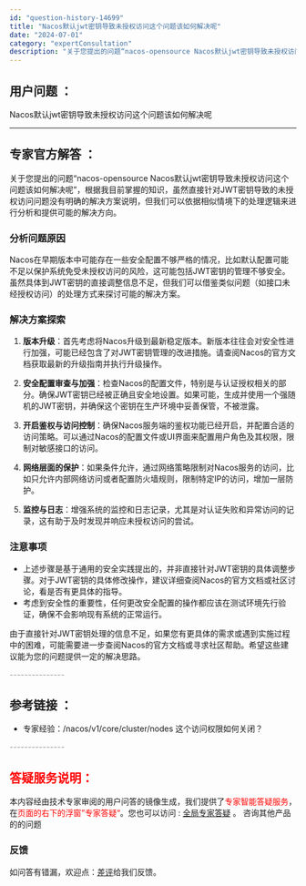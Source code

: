 ```yaml
---
id: "question-history-14699"
title: "Nacos默认jwt密钥导致未授权访问这个问题该如何解决呢"
date: "2024-07-01"
category: "expertConsultation"
description: "关于您提出的问题“nacos-opensource Nacos默认jwt密钥导致未授权访问这个问题该如何解决呢”，根据我目前掌握的知识，虽然直接针对JWT密钥导致的未授权访问问题没有明确的解决方案说明，但我们可以依据相似情境下的处理逻辑来进行分析和提供可能的解决方向。### 分析问题原因Nacos在"
---
```


## 用户问题 ： 
 Nacos默认jwt密钥导致未授权访问这个问题该如何解决呢  

---------------
## 专家官方解答 ：

关于您提出的问题“nacos-opensource Nacos默认jwt密钥导致未授权访问这个问题该如何解决呢”，根据我目前掌握的知识，虽然直接针对JWT密钥导致的未授权访问问题没有明确的解决方案说明，但我们可以依据相似情境下的处理逻辑来进行分析和提供可能的解决方向。

### 分析问题原因
Nacos在早期版本中可能存在一些安全配置不够严格的情况，比如默认配置可能不足以保护系统免受未授权访问的风险，这可能包括JWT密钥的管理不够安全。虽然具体到JWT密钥的直接调整信息不足，但我们可以借鉴类似问题（如接口未经授权访问）的处理方式来探讨可能的解决方案。

### 解决方案探索
1. **版本升级**：首先考虑将Nacos升级到最新稳定版本。新版本往往会对安全性进行加强，可能已经包含了对JWT密钥管理的改进措施。请查阅Nacos的官方文档获取最新的升级指南并执行升级操作。

2. **安全配置审查与加强**：检查Nacos的配置文件，特别是与认证授权相关的部分。确保JWT密钥已经被正确且安全地设置。如果可能，生成并使用一个强随机的JWT密钥，并确保这个密钥在生产环境中妥善保管，不被泄露。

3. **开启鉴权与访问控制**：确保Nacos服务端的鉴权功能已经开启，并配置合适的访问策略。可以通过Nacos的配置文件或UI界面来配置用户角色及其权限，限制对敏感接口的访问。

4. **网络层面的保护**：如果条件允许，通过网络策略限制对Nacos服务的访问，比如只允许内部网络访问或者配置防火墙规则，限制特定IP的访问，增加一层防护。

5. **监控与日志**：增强系统的监控和日志记录，尤其是对认证失败和异常访问的记录，这有助于及时发现并响应未授权访问的尝试。

### 注意事项
- 上述步骤是基于通用的安全实践提出的，并非直接针对JWT密钥的具体调整步骤。对于JWT密钥的具体修改操作，建议详细查阅Nacos的官方文档或社区讨论，看是否有更具体的指导。
- 考虑到安全性的重要性，任何更改安全配置的操作都应该在测试环境先行验证，确保不会影响现有系统的正常运行。

由于直接针对JWT密钥处理的信息不足，如果您有更具体的需求或遇到实施过程中的困难，可能需要进一步查阅Nacos的官方文档或寻求社区帮助。希望这些建议能为您的问题提供一定的解决思路。


<font color="#949494">---------------</font> 


## 参考链接 ：

* 专家经验：/nacos/v1/core/cluster/nodes 这个访问权限如何关闭？ 


 <font color="#949494">---------------</font> 
 


## <font color="#FF0000">答疑服务说明：</font> 

本内容经由技术专家审阅的用户问答的镜像生成，我们提供了<font color="#FF0000">专家智能答疑服务</font>，在<font color="#FF0000">页面的右下的浮窗”专家答疑“</font>。您也可以访问 : [全局专家答疑](https://answer.opensource.alibaba.com/docs/intro) 。 咨询其他产品的的问题

### 反馈
如问答有错漏，欢迎点：[差评](https://ai.nacos.io/user/feedbackByEnhancerGradePOJOID?enhancerGradePOJOId=16005)给我们反馈。
